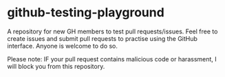 # github-testing-playground

A repository for new GH members to test pull requests/issues. Feel free to create issues and submit pull requests to practise using the GitHub interface. Anyone is welcome to do so.

Please note: IF your pull request contains malicious code or harassment, I will block you from this repository.
